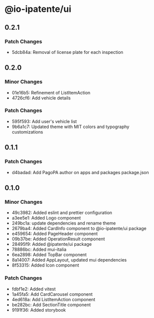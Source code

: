 # @io-ipatente/ui

## 0.2.1

### Patch Changes

- 5dcb84a: Removal of license plate for each inspection

## 0.2.0

### Minor Changes

- 01e16b5: Refinement of ListItemAction
- 4726cf6: Add vehicle details

### Patch Changes

- 595f593: Add user's vehicle list
- 9b6a1c7: Updated theme with MIT colors and typography customizations

## 0.1.1

### Patch Changes

- d4badad: Add PagoPA author on apps and packages package.json

## 0.1.0

### Minor Changes

- 49c3982: Added eslint and prettier configuration
- a3ee5e1: Added Logo component
- 249bc1a: update dependencies and rename theme
- 2679ba4: Added CardInfo component to @io-ipatente/ui package
- e459654: Added PageHeader component
- 09b37be: Added OperationResult component
- 28495f9: Added @ipatente/ui package
- 78886bc: Added mui-italia
- 6ea2898: Added TopBar component
- 8a14007: Added AppLayout, updated mui dependencies
- 8f53315: Added Icon component

### Patch Changes

- fdbf1e2: Added vitest
- 1a45fa5: Add CardCarousel component
- 4ed618a: Add ListItemAction component
- be282bc: Add SectionTitle component
- 9191f36: Added storybook

